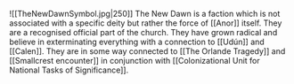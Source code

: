 ![[TheNewDawnSymbol.jpg|250]]
The New Dawn is a faction which is not associated with a specific deity but rather the force of [[Anor]] itself. They are a recognised official part of the church. They have grown radical and believe in exterminating everything with a connection to [[Udún]] and [[Calen]]. They are in some way connected to [[The Orlande Tragedy]] and [[Smallcrest encounter]] in conjunction with [[Colonizational Unit for National Tasks of Significance]]. 
